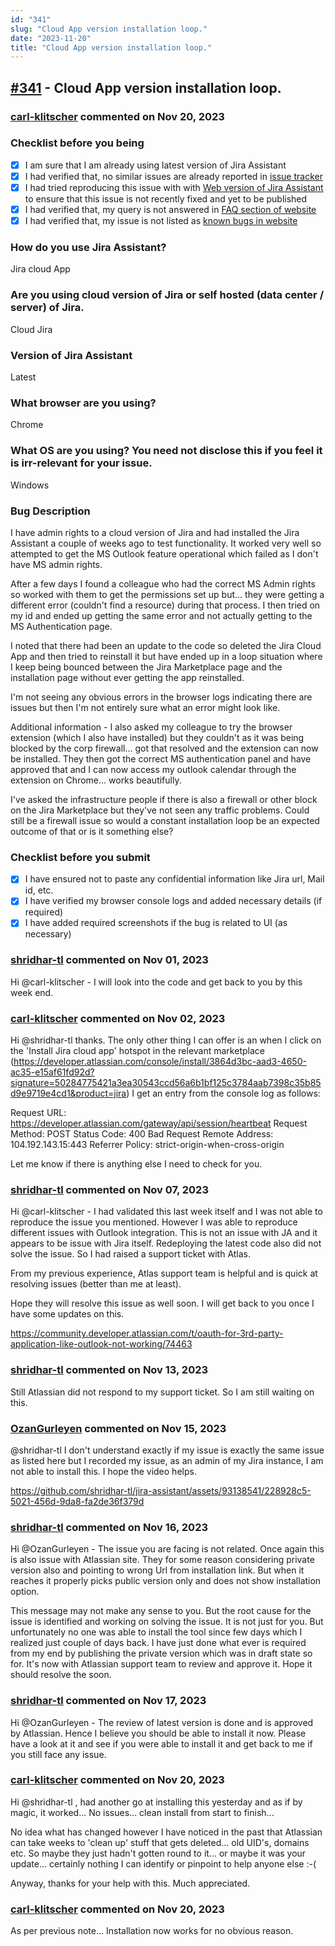 ```yaml
---
id: "341"
slug: "Cloud App version installation loop."
date: "2023-11-20"
title: "Cloud App version installation loop."
---
```



## [#341](https://github.com/shridhar-tl/jira-assistant/issues/341) - Cloud App version installation loop.

### [carl-klitscher](https://github.com/carl-klitscher) commented on Nov 20, 2023

### Checklist before you being

- [X] I am sure that I am already using latest version of Jira Assistant
- [X] I had verified that, no similar issues are already reported in [issue tracker](https://github.com/shridhar-tl/jira-assistant/issues)
- [X] I had tried reproducing this issue with with [Web version of Jira Assistant](https://app.jiraassistant.com) to ensure that this issue is not recently fixed and yet to be published
- [X] I had verified that, my query is not answered in [FAQ section of website](https://www.jiraassistant.com/faq)
- [X] I had verified that, my issue is not listed as [known bugs in website](https://www.jiraassistant.com/version-history)

### How do you use Jira Assistant?

Jira cloud App

### Are you using cloud version of Jira or self hosted (data center / server) of Jira.

Cloud Jira

### Version of Jira Assistant

Latest

### What browser are you using?

Chrome

### What OS are you using? You need not disclose this if you feel it is irr-relevant for your issue.

Windows

### Bug Description

I have admin rights to a cloud version of Jira and had installed the Jira Assistant a couple of weeks ago to test functionality. It worked very well so attempted to get the MS Outlook feature operational which failed as I don't have MS admin rights. 

After a few days I found a colleague who had the correct MS Admin rights so worked with them to get the permissions set up but... they were getting a different error (couldn't find a resource) during that process. I then tried on my id and ended up getting the same error and not actually getting to the MS Authentication page.

I noted that there had been an update to the code so deleted the Jira Cloud App and then tried to reinstall it but have ended up in a loop situation where I keep being bounced between the Jira Marketplace page and the installation page without ever getting the app reinstalled.

I'm not seeing any obvious errors in the browser logs indicating there are issues but then I'm not entirely sure what an error might look like.

Additional information - I also asked my colleague to try the browser extension (which I also have installed) but they couldn't as it was being blocked by the corp firewall... got that resolved and the extension can now be installed. They then got the correct MS authentication panel and have approved that and I can now access my outlook calendar through the extension on Chrome... works beautifully.

I've asked the infrastructure people if there is also a firewall or other block on the Jira Marketplace but they've not seen any traffic problems. Could still be a firewall issue so would a constant installation loop be an expected outcome of that or is it something else?  

### Checklist before you submit

- [X] I have ensured not to paste any confidential information like Jira url, Mail id, etc.
- [X] I have verified my browser console logs and added necessary details (if required)
- [X] I have added required screenshots if the bug is related to UI (as necessary)

### [shridhar-tl](https://github.com/shridhar-tl) commented on Nov 01, 2023

Hi @carl-klitscher - I will look into the code and get back to you by this week end.

### [carl-klitscher](https://github.com/carl-klitscher) commented on Nov 02, 2023

Hi @shridhar-tl thanks. The only other thing I can offer is an when I click on the 'Install Jira cloud app' hotspot in the relevant marketplace (https://developer.atlassian.com/console/install/3864d3bc-aad3-4650-ac35-e15af61fd92d?signature=50284775421a3ea30543ccd56a6b1bf125c3784aab7398c35b85d9e9719e4cd1&product=jira) I get an entry from the console log as follows:

Request URL: https://developer.atlassian.com/gateway/api/session/heartbeat
Request Method: POST
Status Code: 400 Bad Request
Remote Address: 104.192.143.15:443
Referrer Policy: strict-origin-when-cross-origin

Let me know if there is anything else I need to check for you.


### [shridhar-tl](https://github.com/shridhar-tl) commented on Nov 07, 2023

Hi @carl-klitscher - I had validated this last week itself and I was not able to reproduce the issue you mentioned. However I was able to reproduce different issues with Outlook integration. This is not an issue with JA and it appears to be issue with Jira itself. Redeploying the latest code also did not solve the issue. So I had raised a support ticket with Atlas.

From my previous experience, Atlas support team is helpful and is quick at resolving issues (better than me at least).

Hope they will resolve this issue as well soon. I will get back to you once I have some updates on this.

https://community.developer.atlassian.com/t/oauth-for-3rd-party-application-like-outlook-not-working/74463

### [shridhar-tl](https://github.com/shridhar-tl) commented on Nov 13, 2023

Still Atlassian did not respond to my support ticket. So I am still waiting on this.

### [OzanGurleyen](https://github.com/OzanGurleyen) commented on Nov 15, 2023

@shridhar-tl I don't understand exactly if my issue is exactly the same issue as listed here but I recorded my issue, as an admin of my Jira instance, I am not able to install this. I hope the video helps.

https://github.com/shridhar-tl/jira-assistant/assets/93138541/228928c5-5021-456d-9da8-fa2de36f379d



### [shridhar-tl](https://github.com/shridhar-tl) commented on Nov 16, 2023

Hi @OzanGurleyen - The issue you are facing is not related. Once again this is also issue with Atlassian site. They for some reason considering private version also and pointing to wrong Url from installation link. But when it reaches it properly picks public version only and does not show installation option.

This message may not make any sense to you. But the root cause for the issue is identified and working on solving the issue. It is not just for you. But unfortunately no one was able to install the tool since few days which I realized just couple of days back. I have just done what ever is required from my end by publishing the private version which was in draft state so for. It's now with Atlassian support team to review and approve it. Hope it should resolve the soon.

### [shridhar-tl](https://github.com/shridhar-tl) commented on Nov 17, 2023

Hi @OzanGurleyen - The review of latest version is done and is approved by Atlassian. Hence I believe you should be able to install it now. Please have a look at it and see if you were able to install it and get back to me if you still face any issue.

### [carl-klitscher](https://github.com/carl-klitscher) commented on Nov 20, 2023

Hi @shridhar-tl , had another go at installing this yesterday and as if by magic, it worked... No issues... clean install from start to finish... 

No idea what has changed however I have noticed in the past that Atlassian can take weeks to 'clean up' stuff that gets deleted... old UID's, domains etc. So maybe they just hadn't gotten round to it... or maybe it was your update... certainly nothing I can identify or pinpoint to help anyone else :-(

Anyway, thanks for your help with this. Much appreciated.

### [carl-klitscher](https://github.com/carl-klitscher) commented on Nov 20, 2023

As per previous note... Installation now works for no obvious reason.
